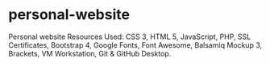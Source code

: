 # personal-website
Personal website 
Resources Used: CSS 3, HTML 5, JavaScript, PHP, SSL Certificates, Bootstrap 4, Google Fonts, Font Awesome, Balsamiq Mockup 3, Brackets, VM Workstation, Git & GitHub Desktop.
